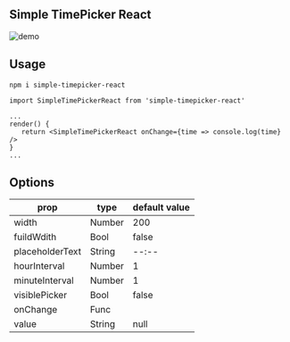 ## Simple TimePicker React
<img src="https://media.giphy.com/media/cYeguBQTvMCssrn1G1/giphy.gif" alt="demo">

## Usage
`npm i simple-timepicker-react`

```
import SimpleTimePickerReact from 'simple-timepicker-react'

...
render() {
   return <SimpleTimePickerReact onChange={time => console.log(time} />
}
...

```

Options
----
|  prop |   type | default value |
| ------------- | ------------- | ------------- |
| width  | Number  | 200  |
| fuildWdith  | Bool  | false  |
| placeholderText  | String  | --:--  |
| hourInterval  | Number  | 1  |
| minuteInterval  | Number  | 1  |
| visiblePicker | Bool | false |
| onChange  | Func  |   |
| value | String | null